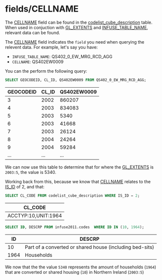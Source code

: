 # fields/CELLNAME

The [CELLNAME](cellname.md) field can be found in the [codelist_cube_description](../tables/codelist_cube_description.md) table. When used in conjuction with [GL_EXTENTS](gl_extents.md) and [INFUSE_TABLE_NAME](infuse_table_name.md), relevant data can be found.

The [CELLNAME](cellname.md) field indicates the `field` you need when querying the relevent data. For example, let's say you have:

- `INFUSE_TABLE_NAME`: QS402_0_EW_MRG_RCD_AGG
- `CELLNAME`: QS402EW0009


You can the perform the following query:

```sql
SELECT GEOCODEID, CL_ID, QS402EW0009 FROM QS402_0_EW_MRG_RCD_AGG;
```

|GEOCODEID|CL_ID|QS402EW0009|
|-|-|-|
3| 2002| 860207
4| 2003| 834083
5| 2003| 5340
6| 2003| 41668
7| 2003| 26124
8| 2004| 24264
9| 2004| 59284
|...|...|...|

We can now use this table to determine that for where the [GL_EXTENTS](gl_extents.md) is `2003:5`, the value is 5340.

Working back from this, because we know that [CELLNAME](cellname.md) relates to the [IS_ID](is_id.md) of 2, and that:

```sql
SELECT CL_CODE FROM codelist_cube_description WHERE IS_ID = 2;
```

|CL_CODE|
|-|
|ACCTYP:10,UNIT:1964|

```sql
SELECT ID, DESCRP FROM infuse2011.codes  WHERE ID IN (10, 1964);
```
|ID|DESCRP|
|-|-|
|10| Part of a converted or shared house (including bed-sits)|
|1964| Households|

We now that the the value `5340` represents the amount of households (`1964`) that are converted or shared housing (`10`) in Northern Ireland (`2003:5`)
